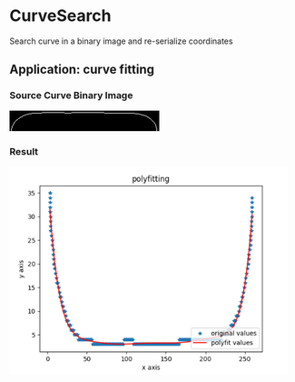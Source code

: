 # CurveSearch
Search curve in a binary image and re-serialize coordinates

## Application: curve fitting
### Source Curve Binary Image
![](test.png)

### Result
![](result.png)
